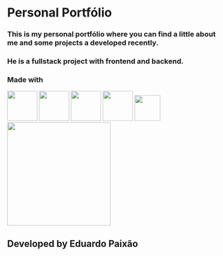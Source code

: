 # Personal Portfólio

### This is my personal portfólio where you can find a little about me and some projects a developed recently.
### He is a fullstack project with frontend and backend.

### Made with
<img src="https://camo.githubusercontent.com/393e6dcf504f503ca2a41f56841910e63c35718d5e0e669551fb941f79182692/68747470733a2f2f63646e2e63646e6c6f676f2e636f6d2f6c6f676f732f742f39362f747970657363726970742e737667" width="70px">
<img src="https://camo.githubusercontent.com/27d0b117da00485c56d69aef0fa310a3f8a07abecc8aa15fa38c8b78526c60ac/68747470733a2f2f63646e2e6a7364656c6976722e6e65742f67682f64657669636f6e732f64657669636f6e2f69636f6e732f72656163742f72656163742d6f726967696e616c2e737667" width="70px">
<img src="https://cdnjs.cloudflare.com/ajax/libs/simple-icons/3.2.0/styled-components.svg" width="70px">
<img src="https://camo.githubusercontent.com/20ffa1c9a31e2c991c8b52b0cb7be938de51db4b7a9299658fef28efb0cc845a/68747470733a2f2f63646e2e6a7364656c6976722e6e65742f67682f64657669636f6e732f64657669636f6e2f69636f6e732f6a6176612f6a6176612d6f726967696e616c2e737667" width="70px">
<img src="https://camo.githubusercontent.com/d536b9cc0c533324368535ece721f5424f28eae3ec0e6f3847408948ecacfce6/68747470733a2f2f63646e2e6a7364656c6976722e6e65742f67682f64657669636f6e732f64657669636f6e2f69636f6e732f706f737467726573716c2f706f737467726573716c2d6f726967696e616c2e737667" width="60px">
<img src="https://camo.githubusercontent.com/0ad01a8a7559f001752574a694d7b0f82253e5e8d07483c781ef3f8d0eeb20b7/68747470733a2f2f737072696e672e696f2f696d616765732f737072696e672d6c6f676f2d39313436613464333239383736306332653765343935393531383465313937352e737667" width="240px">

## Developed by Eduardo Paixão







